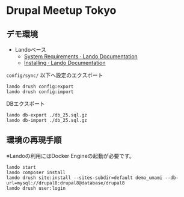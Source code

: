 # Drupal Meetup Tokyo

## デモ環境

* Landoベース
	* [System Requirements · Lando Documentation](https://docs.devwithlando.io/installation/system-requirements.html)
	* [Installing · Lando Documentation](https://docs.devwithlando.io/installation/installing.html)

`config/sync/` 以下へ設定のエクスポート

```
lando drush config:export
lando drush config:import
```

DBエクスポート

```
lando db-export ./db_25.sql.gz
lando db-import ./db_25.sql.gz
```

## 環境の再現手順

※Landoの利用にはDocker Engineの起動が必要です。

```
lando start
lando composer install
lando drush site:install --sites-subdir=default demo_umami --db-url=mysql://drupal8:drupal8@database/drupal8
lando drush user:login
```
